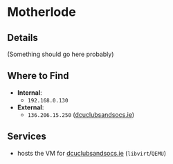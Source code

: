 # Motherlode

## Details

(Something should go here probably)

## Where to Find

- **Internal**:
	- `192.168.0.130`
- **External**:
	- `136.206.15.250` ([dcuclubsandsocs.ie](https://dcuclubsandsocs.ie))

## Services

- hosts the VM for [dcuclubsandsocs.ie](https://dcuclubsandsocs.ie) (`libvirt`/`QEMU`)
